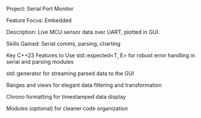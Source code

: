 Project: Serial Port Monitor 

Feature Focus: Embedded 

Description: Live MCU sensor data over UART, plotted in GUI. 

Skills Gained: Serial comms, parsing, charting

Key C++23 Features to Use
std::expected<T, E> for robust error handling in serial and parsing modules

std::generator for streaming parsed data to the GUI

Ranges and views for elegant data filtering and transformation

Chrono formatting for timestamped data display

Modules (optional) for cleaner code organization